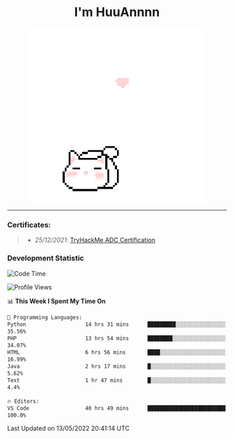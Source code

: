 <h1 align='center'>I'm HuuAnnnn</h1>
<p align="center">
 <img src="cat_intro.gif" />
</p>

___

### Certificates:
>- *25/12/2021*: [TryHackMe ADC Certification](https://tryhackme-certificates.s3-eu-west-1.amazonaws.com/THM-HKVVJOIWJA.png)


### Development Statistic

<!--START_SECTION:waka-->
![Code Time](http://img.shields.io/badge/Code%20Time-205%20hrs%2024%20mins-blue)

![Profile Views](http://img.shields.io/badge/Profile%20Views-5-blue)

📊 **This Week I Spent My Time On** 

```text
💬 Programming Languages: 
Python                   14 hrs 31 mins      █████████░░░░░░░░░░░░░░░░   35.56% 
PHP                      13 hrs 54 mins      ████████░░░░░░░░░░░░░░░░░   34.07% 
HTML                     6 hrs 56 mins       ████░░░░░░░░░░░░░░░░░░░░░   16.99% 
Java                     2 hrs 17 mins       █░░░░░░░░░░░░░░░░░░░░░░░░   5.62% 
Text                     1 hr 47 mins        █░░░░░░░░░░░░░░░░░░░░░░░░   4.4%

🔥 Editors: 
VS Code                  40 hrs 49 mins      █████████████████████████   100.0%

```


 Last Updated on 13/05/2022 20:41:14 UTC
<!--END_SECTION:waka-->
